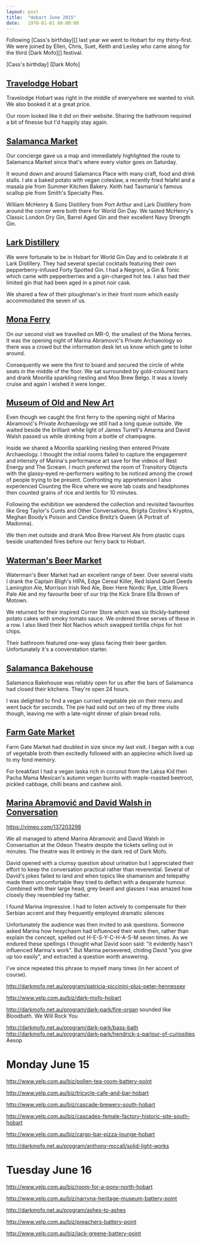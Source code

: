 ```yaml
---
layout: post
title:  "Hobart June 2015"
date:   1970-01-01 00:00:00
---
```


Following [Cass's birthday][] last year we went to Hobart for my thirty-first.
We were joined by Ellen, Chris, Suet, Keith and Lesley who came along for the third [Dark Mofo][] festival.

[Cass's birthday]
[Dark Mofo]

## [Travelodge Hobart](http://yelp.com/biz/travelodge-hobart-hobart)

Travelodge Hobart was right in the middle of everywhere we wanted to visit.
We also booked it at a great price.

Our room looked like it did on their website.
Sharing the bathroom required a bit of finesse but I'd happily stay again.

## [Salamanca Market](http://yelp.com/biz/salamanca-market-battery-point)

Our concierge gave us a map and immediately highlighted the route to Salamanca Market since that's where every visitor goes on Saturday.

It wound down and around Salamanca Place with many craft, food and drink stalls.
I ate a baked potato with vegan coleslaw, a recently fried felafel and a masala pie from Summer Kitchen Bakery.
Keith had Tasmania's famous scallop pie from Smith's Specialty Pies.

William McHenry & Sons Distillery from Port Arthur and Lark Distillery from around the corner were both there for World Gin Day.
We tasted McHenry's Classic London Dry Gin, Barrel Aged Gin and their excellent Navy Strength Gin.

## [Lark Distillery](http://yelp.com/biz/lark-distillery-hobart)

We were fortunate to be in Hobart for World Gin Day and to celebrate it at Lark Distillery.
They had several special cocktails featuring their own pepperberry-infused Forty Spotted Gin.
I had a Negroni, a Gin & Tonic which came with pepperberries and a gin-charged hot tea.
I also had their limited gin that had been aged in a pinot noir cask.

We shared a few of their ploughman's in their front room which easily accommodated the seven of us.

## [Mona Ferry](http://yelp.com/biz/mona-ferry-hobart)

On our second visit we travelled on MR-0, the smallest of the Mona ferries.
It was the opening night of Marina Abramović's Private Archaeology so there was a crowd but the information desk let us know which gate to loiter around.

Consequently we were the first to board and secured the circle of white seats in the middle of the floor.
We sat surrounded by gold-coloured bars and drank Moorilla sparkling riesling and Moo Brew Belgo.
It was a lovely cruise and again I wished it were longer.

## [Museum of Old and New Art](http://yelp.com/biz/museum-of-old-and-new-art-berriedale)

Even though we caught the first ferry to the opening night of Marina Abramović's Private Archaeology we still had a long queue outside.
We waited beside the brilliant white light of James Turrell's Amarna and David Walsh passed us while drinking from a bottle of champagne.

Inside we shared a Moorilla sparkling riesling then entered Private Archaeology.
I thought the initial rooms failed to capture the engagement and intensity of Marina's performance art save for the videos of Rest Energy and The Scream.
I much preferred the room of Transitory Objects with the glassy-eyed re-performers waiting to be noticed among the crowd of people trying to be present.
Confronting my apprehension I also experienced Counting the Rice where we wore lab coats and headphones then counted grains of rice and lentils for 10 minutes.

Following the exhibition we wandered the collection and revisited favourites like Greg Taylor's Cunts and Other Conversations, Brigita Ozolins's Kryptos, Meghan Boody’s Poison and Candice Breitz’s Queen (A Portrait of Madonna).

We then met outside and drank Moo Brew Harvest Ale from plastic cups beside unattended fires before our ferry back to Hobart.

## [Waterman's Beer Market](http://yelp.com/biz/watermans-beer-market-battery-point)

Waterman's Beer Market had an excellent range of beer.
Over several visits I drank the Captain Bligh's HIPA, Edge Cereal Killer, Red Island Quiet Deeds Lamington Ale, Morrison Irish Red Ale, Beer Here Nordic Rye, Little Rivers Pale Ale and my favourite beer of our trip the Kick Snare Ella Brown of Motown.

We returned for their inspired Corner Store which was six thickly-battered potato cakes with smoky tomato sauce.
We ordered three serves of these in a row.
I also liked their Not Nachos which swapped tortilla chips for hot chips.

Their bathroom featured one-way glass facing their beer garden.
Unfortunately it's a converstation starter.

## [Salamanca Bakehouse](http://yelp.com/biz/salamanca-bakehouse-hobart)

Salamanca Bakehouse was reliably open for us after the bars of Salamanca had closed their kitchens.
They're open 24 hours.

I was delighted to find a vegan curried vegetable pie on their menu and went back for seconds.
The pie had sold out on two of my three visits though, leaving me with a late-night dinner of plain bread rolls.

## [Farm Gate Market](http://yelp.com/biz/farm-gate-market-hobart)

Farm Gate Market had doubled in size since my last visit.
I began with a cup of vegetable broth then excitedly followed with an applecino which lived up to my fond memory.

For breakfast I had a vegan laska rich in coconut from the Laksa Kid then Pacha Mama Mexican's autumn vegan burrito with maple-roasted beetroot, pickled cabbage, chilli beans and cashew aioli.

## [Marina Abramović and David Walsh in Conversation](http://darkmofo.net.au/program/marina-abramovic/marina-abramovic-and-david-walsh-in-conversation)

https://vimeo.com/137203298

We all managed to attend Marina Abramović and David Walsh in Conversation at the Odeon Theatre despite the tickets selling out in minutes.
The theatre was lit entirely in the dark red of Dark Mofo.

David opened with a clumsy question about urination but I appreciated their effort to keep the conversation practical rather than reverential.
Several of David's jokes failed to land and when topics like shamanism and telepathy made them uncomfortable they tried to deflect with a desperate humour.
Combined with their large head, grey beard and glasses I was amazed how closely they resembled my father.

I found Marina impressive.
I had to listen actively to compensate for their Serbian accent and they frequently employed dramatic silences

Unfortunately the audience was then invited to ask questions.
Someone asked Marina how hesychasm had influenced their work then, rather than explain the concept, spelled out H-E-S-Y-C-H-A-S-M seven times.
As we endured these spellings I thought what David soon said: "it evidently hasn't influenced Marina's work".
But Marina persevered, chiding David "you give up too easily", and extracted a question worth answering.

I've since repeated this phrase to myself many times (in her accent of course).

http://darkmofo.net.au/program/patricia-piccinini-plus-peter-hennessey

http://www.yelp.com.au/biz/dark-mofo-hobart

http://darkmofo.net.au/program/dark-park/fire-organ
sounded like Bloodbath.
We Will Rock You

http://darkmofo.net.au/program/dark-park/bass-bath
http://darkmofo.net.au/program/dark-park/hendrick-s-parlour-of-curiosities
Aesop

# Monday June 15

http://www.yelp.com.au/biz/pollen-tea-room-battery-point

http://www.yelp.com.au/biz/tricycle-cafe-and-bar-hobart

http://www.yelp.com.au/biz/cascade-brewery-south-hobart

http://www.yelp.com.au/biz/cascades-female-factory-historic-site-south-hobart

http://www.yelp.com.au/biz/cargo-bar-pizza-lounge-hobart

http://darkmofo.net.au/program/anthony-mccall/solid-light-works

# Tuesday June 16

http://www.yelp.com.au/biz/room-for-a-pony-north-hobart

http://www.yelp.com.au/biz/narryna-heritage-museum-battery-point

http://darkmofo.net.au/program/ashes-to-ashes

http://www.yelp.com.au/biz/preachers-battery-point

http://www.yelp.com.au/biz/jack-greene-battery-point